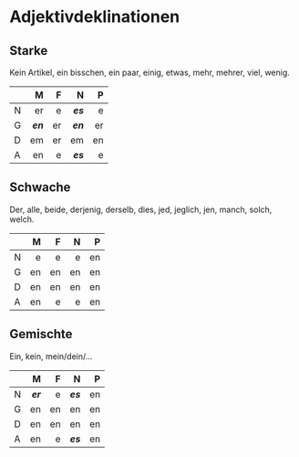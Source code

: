 # Adjektivdeklinationen

## Starke

Kein Artikel, ein bisschen, ein paar, einig, etwas, mehr, mehrer, viel, wenig.

|     |        M |   F |        N |   P |
| --- | -------: | --: | -------: | --: |
| N   |       er |   e | **_es_** |   e |
| G   | **_en_** |  er | **_en_** |  er |
| D   |       em |  er |       em |  en |
| A   |       en |   e | **_es_** |   e |

## Schwache

Der, alle, beide, derjenig, derselb, dies, jed, jeglich, jen, manch, solch, welch.

|     |   M |   F |   N |   P |
| --- | --: | --: | --: | --: |
| N   |   e |   e |   e |  en |
| G   |  en |  en |  en |  en |
| D   |  en |  en |  en |  en |
| A   |  en |   e |   e |  en |

## Gemischte

Ein, kein, mein/dein/...

|     |        M |   F |        N |   P |
| --- | -------: | --: | -------: | --: |
| N   | **_er_** |   e | **_es_** |  en |
| G   |       en |  en |       en |  en |
| D   |       en |  en |       en |  en |
| A   |       en |   e | **_es_** |  en |
